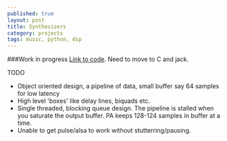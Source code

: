 ```yaml
---
published: true
layout: post
title: Synthesizers
category: projects
tags: music, python, dsp
---
```


###Work in progress
[Link to code](https://github.com/ntavish/Multi-synth/). Need to move to C and jack.

TODO

* Object oriented design, a pipeline of data, small buffer say 64 samples for low latency
* High level 'boxes' like delay lines, biquads etc.
* Single threaded, blocking queue design. The pipeline is stalled when you saturate the output
  buffer. PA keeps 128-124 samples in buffer at a time.
* Unable to get pulse/alsa to work without stutterring/pausing.
